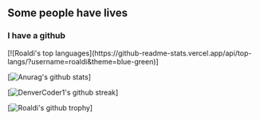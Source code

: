 ## Some people have lives
### I have a github
<body style="vertical-align: middle;">
[![Roaldi's top languages](https://github-readme-stats.vercel.app/api/top-langs/?username=roaldi&theme=blue-green)]

[![Anurag's github stats](https://github-readme-stats.vercel.app/api?username=roaldi&theme=blue-green)]

[![DenverCoder1's github streak](https://github-readme-streak-stats.herokuapp.com/?user=roaldi&theme=blue-green)]

[![Roaldi's github trophy](https://github-profile-trophy.vercel.app/?username=roaldi&row=1)]

</body>
